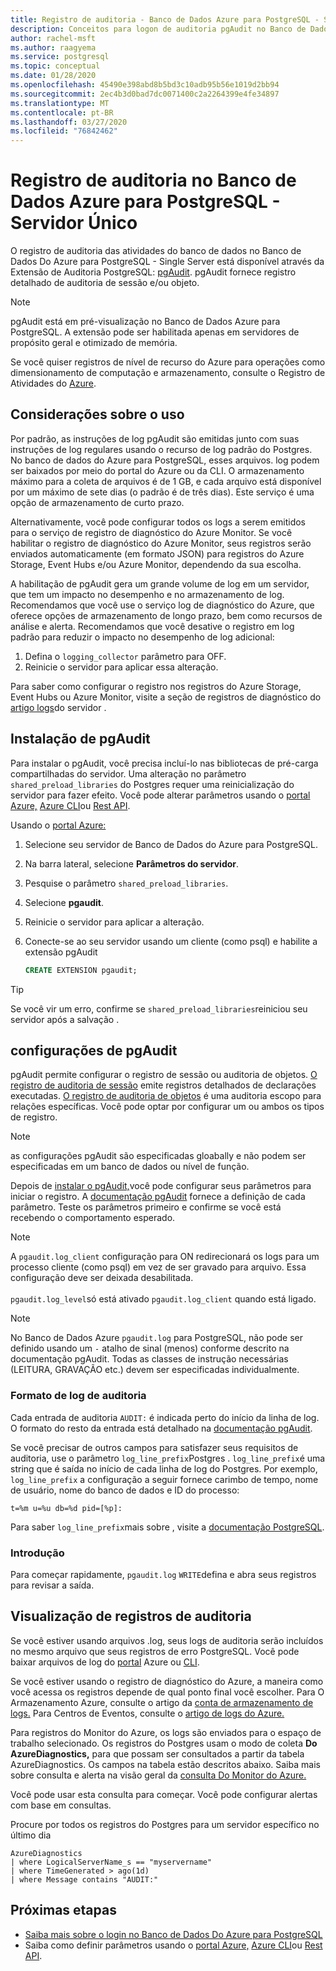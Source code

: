 ```yaml
---
title: Registro de auditoria - Banco de Dados Azure para PostgreSQL - Servidor Único
description: Conceitos para logon de auditoria pgAudit no Banco de Dados Azure para PostgreSQL - Servidor Único.
author: rachel-msft
ms.author: raagyema
ms.service: postgresql
ms.topic: conceptual
ms.date: 01/28/2020
ms.openlocfilehash: 45490e398abd8b5bd3c10adb95b56e1019d2bb94
ms.sourcegitcommit: 2ec4b3d0bad7dc0071400c2a2264399e4fe34897
ms.translationtype: MT
ms.contentlocale: pt-BR
ms.lasthandoff: 03/27/2020
ms.locfileid: "76842462"
---
```

# <a name="audit-logging-in-azure-database-for-postgresql---single-server"></a>Registro de auditoria no Banco de Dados Azure para PostgreSQL - Servidor Único

O registro de auditoria das atividades do banco de dados no Banco de Dados Do Azure para PostgreSQL - Single Server está disponível através da Extensão de Auditoria PostgreSQL: [pgAudit](https://www.pgaudit.org/). pgAudit fornece registro detalhado de auditoria de sessão e/ou objeto.

> [!NOTE]
> pgAudit está em pré-visualização no Banco de Dados Azure para PostgreSQL.
> A extensão pode ser habilitada apenas em servidores de propósito geral e otimizado de memória.

Se você quiser registros de nível de recurso do Azure para operações como dimensionamento de computação e armazenamento, consulte o Registro de Atividades do [Azure](../azure-monitor/platform/platform-logs-overview.md).

## <a name="usage-considerations"></a>Considerações sobre o uso
Por padrão, as instruções de log pgAudit são emitidas junto com suas instruções de log regulares usando o recurso de log padrão do Postgres. No banco de dados do Azure para PostgreSQL, esses arquivos. log podem ser baixados por meio do portal do Azure ou da CLI. O armazenamento máximo para a coleta de arquivos é de 1 GB, e cada arquivo está disponível por um máximo de sete dias (o padrão é de três dias). Este serviço é uma opção de armazenamento de curto prazo.

Alternativamente, você pode configurar todos os logs a serem emitidos para o serviço de registro de diagnóstico do Azure Monitor. Se você habilitar o registro de diagnóstico do Azure Monitor, seus registros serão enviados automaticamente (em formato JSON) para registros do Azure Storage, Event Hubs e/ou Azure Monitor, dependendo da sua escolha.

A habilitação de pgAudit gera um grande volume de log em um servidor, que tem um impacto no desempenho e no armazenamento de log. Recomendamos que você use o serviço log de diagnóstico do Azure, que oferece opções de armazenamento de longo prazo, bem como recursos de análise e alerta. Recomendamos que você desative o registro em log padrão para reduzir o impacto no desempenho de log adicional:

   1. Defina o `logging_collector` parâmetro para OFF. 
   2. Reinicie o servidor para aplicar essa alteração.

Para saber como configurar o registro nos registros do Azure Storage, Event Hubs ou Azure Monitor, visite a seção de registros de diagnóstico do [artigo logs](concepts-server-logs.md)do servidor .

## <a name="installing-pgaudit"></a>Instalação de pgAudit

Para instalar o pgAudit, você precisa incluí-lo nas bibliotecas de pré-carga compartilhadas do servidor. Uma alteração no parâmetro `shared_preload_libraries` do Postgres requer uma reinicialização do servidor para fazer efeito. Você pode alterar parâmetros usando o [portal Azure,](howto-configure-server-parameters-using-portal.md) [Azure CLI](howto-configure-server-parameters-using-cli.md)ou [Rest API](/rest/api/postgresql/configurations/createorupdate).

Usando o [portal Azure:](https://portal.azure.com)

   1. Selecione seu servidor de Banco de Dados do Azure para PostgreSQL.
   2. Na barra lateral, selecione **Parâmetros do servidor**.
   3. Pesquise o parâmetro `shared_preload_libraries`.
   4. Selecione **pgaudit**.
   5. Reinicie o servidor para aplicar a alteração.

   6. Conecte-se ao seu servidor usando um cliente (como psql) e habilite a extensão pgAudit
      ```SQL
      CREATE EXTENSION pgaudit;
      ```

> [!TIP]
> Se você vir um erro, confirme se `shared_preload_libraries`reiniciou seu servidor após a salvação .

## <a name="pgaudit-settings"></a>configurações de pgAudit

pgAudit permite configurar o registro de sessão ou auditoria de objetos. [O registro de auditoria de sessão](https://github.com/pgaudit/pgaudit/blob/master/README.md#session-audit-logging) emite registros detalhados de declarações executadas. [O registro de auditoria de objetos](https://github.com/pgaudit/pgaudit/blob/master/README.md#object-audit-logging) é uma auditoria escopo para relações específicas. Você pode optar por configurar um ou ambos os tipos de registro. 

> [!NOTE]
> as configurações pgAudit são especificadas gloabally e não podem ser especificadas em um banco de dados ou nível de função.

Depois de [instalar o pgAudit,](#installing-pgaudit)você pode configurar seus parâmetros para iniciar o registro. A [documentação pgAudit](https://github.com/pgaudit/pgaudit/blob/master/README.md#settings) fornece a definição de cada parâmetro. Teste os parâmetros primeiro e confirme se você está recebendo o comportamento esperado.

> [!NOTE]
> A `pgaudit.log_client` configuração para ON redirecionará os logs para um processo cliente (como psql) em vez de ser gravado para arquivo. Essa configuração deve ser deixada desabilitada. <br> <br>
> `pgaudit.log_level`só está ativado `pgaudit.log_client` quando está ligado.

> [!NOTE]
> No Banco de Dados Azure `pgaudit.log` para PostgreSQL, não pode ser definido usando um `-` atalho de sinal (menos) conforme descrito na documentação pgAudit. Todas as classes de instrução necessárias (LEITURA, GRAVAÇÃO etc.) devem ser especificadas individualmente.

### <a name="audit-log-format"></a>Formato de log de auditoria
Cada entrada de auditoria `AUDIT:` é indicada perto do início da linha de log. O formato do resto da entrada está detalhado na [documentação pgAudit](https://github.com/pgaudit/pgaudit/blob/master/README.md#format).

Se você precisar de outros campos para satisfazer seus requisitos de auditoria, use o parâmetro `log_line_prefix`Postgres . `log_line_prefix`é uma string que é saída no início de cada linha de log do Postgres. Por exemplo, `log_line_prefix` a configuração a seguir fornece carimbo de tempo, nome de usuário, nome do banco de dados e ID do processo:

```
t=%m u=%u db=%d pid=[%p]:
```

Para saber `log_line_prefix`mais sobre , visite a [documentação PostgreSQL](https://www.postgresql.org/docs/current/runtime-config-logging.html#GUC-LOG-LINE-PREFIX).

### <a name="getting-started"></a>Introdução
Para começar rapidamente, `pgaudit.log` `WRITE`defina e abra seus registros para revisar a saída. 

## <a name="viewing-audit-logs"></a>Visualização de registros de auditoria
Se você estiver usando arquivos .log, seus logs de auditoria serão incluídos no mesmo arquivo que seus registros de erro PostgreSQL. Você pode baixar arquivos de log do [portal](howto-configure-server-logs-in-portal.md) Azure ou [CLI](howto-configure-server-logs-using-cli.md). 

Se você estiver usando o registro de diagnóstico do Azure, a maneira como você acessa os registros depende de qual ponto final você escolher. Para O Armazenamento Azure, consulte o artigo da [conta de armazenamento de logs.](../azure-monitor/platform/resource-logs-collect-storage.md) Para Centros de Eventos, consulte o [artigo de logs do Azure.](../azure-monitor/platform/resource-logs-stream-event-hubs.md)

Para registros do Monitor do Azure, os logs são enviados para o espaço de trabalho selecionado. Os registros do Postgres usam o modo de coleta **Do AzureDiagnostics,** para que possam ser consultados a partir da tabela AzureDiagnostics. Os campos na tabela estão descritos abaixo. Saiba mais sobre consulta e alerta na visão geral da [consulta Do Monitor do Azure.](../azure-monitor/log-query/log-query-overview.md)

Você pode usar esta consulta para começar. Você pode configurar alertas com base em consultas.

Procure por todos os registros do Postgres para um servidor específico no último dia
```
AzureDiagnostics
| where LogicalServerName_s == "myservername"
| where TimeGenerated > ago(1d) 
| where Message contains "AUDIT:"
```

## <a name="next-steps"></a>Próximas etapas
- [Saiba mais sobre o login no Banco de Dados Do Azure para PostgreSQL](concepts-server-logs.md)
- Saiba como definir parâmetros usando o [portal Azure,](howto-configure-server-parameters-using-portal.md) [Azure CLI](howto-configure-server-parameters-using-cli.md)ou [Rest API](/rest/api/postgresql/configurations/createorupdate).
